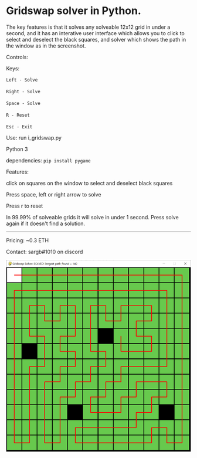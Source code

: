 # Gridswap solver in Python.

The key features is that it solves any solveable 12x12 grid in under a second, and it has an interative user interface which allows you to click to select and deselect the black squares, and solver which shows the path in the window as in the screenshot.

Controls:

Keys:

    Left - Solve
    
    Right - Solve
    
    Space - Solve
    
    R - Reset
    
    Esc - Exit

Use: run i_gridswap.py

Python 3

dependencies: `pip install pygame`

Features:

click on squares on the window to select and deselect black squares

Press space, left or right arrow to solve

Press r to reset

In 99.99% of solveable grids it will solve in under 1 second. Press solve again if it doesn't find a solution.

-------

Pricing: ~0.3 ETH

Contact: sargb#1010 on discord

![Example](gridswap_solver.png)
